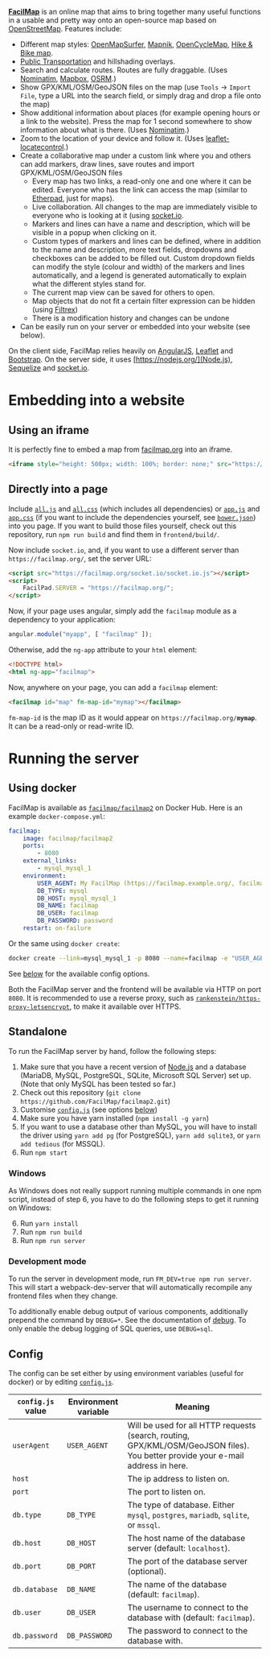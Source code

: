 [**FacilMap**](https://facilmap.org/) is an online map that aims to bring together many useful functions in a usable and pretty way onto an
open-source map based on [OpenStreetMap](https://openstreetmap.org/). Features include:

* Different map styles: [OpenMapSurfer](http://korona.geog.uni-heidelberg.de/), [Mapnik](https://openstreetmap.org/),
  [OpenCycleMap](https://opencyclemap.org/), [Hike & Bike map](http://hikebikemap.org/).
* [Public Transportation](http://openptmap.org/) and hillshading overlays.
* Search and calculate routes. Routes are fully draggable. (Uses [Nominatim](http://wiki.openstreetmap.org/wiki/Nominatim),
  [Mapbox](https://www.mapbox.com/api-documentation/#directions), [OSRM](http://project-osrm.org/).)
* Show GPX/KML/OSM/GeoJSON files on the map (use `Tools` → `Import File`, type a URL into the search field, or simply
  drag and drop a file onto the map)
* Show additional information about places (for example opening hours or a link to the website). Press the map for
  1 second somewhere to show information about what is there. (Uses [Nominatim](http://wiki.openstreetmap.org/wiki/Nominatim).)
* Zoom to the location of your device and follow it. (Uses [leaflet-locatecontrol](https://github.com/domoritz/leaflet-locatecontrol).)
* Create a collaborative map under a custom link where you and others can add markers, draw lines, save routes and
  import GPX/KML/OSM/GeoJSON files
    * Every map has two links, a read-only one and one where it can be edited. Everyone who has the link can access the map
      (similar to [Etherpad](http://etherpad.org/), just for maps).
    * Live collaboration. All changes to the map are immediately visible to everyone who is looking at it (using
      [socket.io](http://socket.io/).
    * Markers and lines can have a name and description, which will be visible in a popup when clicking on it.
    * Custom types of markers and lines can be defined, where in addition to the name and description, more text fields,
      dropdowns and checkboxes can be added to be filled out. Custom dropdown fields can modify the style (colour and width)
      of the markers and lines automatically, and a legend is generated automatically to explain what the different
      styles stand for.
    * The current map view can be saved for others to open.
    * Map objects that do not fit a certain filter expression can be hidden (using [Filtrex](https://github.com/joewalnes/filtrex))
    * There is a modification history and changes can be undone
* Can be easily run on your server or embedded into your website (see below).

On the client side, FacilMap relies heavily on [AngularJS](https://angularjs.org/), [Leaflet](http://leafletjs.com/)
and [Bootstrap](https://getbootstrap.com/). On the server side, it uses [https://nodejs.org/](Node.js),
[Sequelize](http://sequelizejs.com/) and [socket.io](http://socket.io/).


Embedding into a website
========================

Using an iframe
---------------

It is perfectly fine to embed a map from [facilmap.org](https://facilmap.org/) into an iframe.

```html
<iframe style="height: 500px; width: 100%; border: none;" src="https://facilmap.org/mymap"></iframe>
```

Directly into a page
--------------------

Include [`all.js`](https://facilmap.org/all.js) and [`all.css`](https://facilmap.org/all.css) (which includes all
dependencies) or [`app.js`](https://facilmap.org/app.js) and [`app.css`](https://facilmap.org/app.css) (if you want
to include the dependencies yourself, see [`bower.json`](bower.json)) into you page. If you want to build those files
yourself, check out this repository, run `npm run build` and find them in `frontend/build/`.

Now include `socket.io`, and, if you want to use a different server than `https://facilmap.org/`, set the server URL:

```html
<script src="https://facilmap.org/socket.io/socket.io.js"></script>
<script>
    FacilPad.SERVER = "https://facilmap.org/";
</script>
```

Now, if your page uses angular, simply add the `facilmap` module as a dependency to your application:
 
```js
angular.module("myapp", [ "facilmap" ]);
```

Otherwise, add the `ng-app` attribute to your `html` element:

```html
<!DOCTYPE html>
<html ng-app="facilmap">
```

Now, anywhere on your page, you can add a `facilmap` element:

```html
<facilmap id="map" fm-map-id="mymap"></facilmap>
```

`fm-map-id` is the map ID as it would appear on `https://facilmap.org/`**`mymap`**. It can be a read-only or read-write ID.


Running the server
==================

Using docker
------------

FacilMap is available as [`facilmap/facilmap2`](https://hub.docker.com/r/facilmap/facilmap2/) on Docker Hub. Here is
an example `docker-compose.yml`:

```yml
facilmap:
    image: facilmap/facilmap2
    ports:
        - 8080
    external_links:
        - mysql_mysql_1
    environment:
        USER_AGENT: My FacilMap (https://facilmap.example.org/, facilmap@example.org)
        DB_TYPE: mysql
        DB_HOST: mysql_mysql_1
        DB_NAME: facilmap
        DB_USER: facilmap
        DB_PASSWORD: password
    restart: on-failure
```

Or the same using `docker create`:

```bash
docker create --link=mysql_mysql_1 -p 8080 --name=facilmap -e "USER_AGENT=My FacilMap (https://facilmap.example.org/, facilmap@example.org)" -e DB_TYPE=mysql -e DB_HOST=mysql_mysql_1 -e DB_NAME=facilmap -e DB_USER=facilmap -e DB_PASSWORD=facilmap --restart on-failure facilmap/facilmap2
```

See [below](#config) for the available config options.

Both the FacilMap server and the frontend will be available via HTTP on port `8080`. It is recommended to use a reverse
proxy, such as [`rankenstein/https-proxy-letsencrypt`](https://hub.docker.com/r/rankenstein/https-proxy-letsencrypt/),
to make it available over HTTPS.

Standalone
----------

To run the FacilMap server by hand, follow the following steps:

1. Make sure that you have a recent version of [Node.js](https://nodejs.org/) and a database (MariaDB, MySQL, PostgreSQL,
   SQLite, Microsoft SQL Server) set up. (Note that only MySQL has been tested so far.)
2. Check out this repository (`git clone https://github.com/FacilMap/facilmap2.git`)
3. Customise [`config.js`](config.js) (see options [below](#config))
4. Make sure you have yarn installed (`npm install -g yarn`)
5. If you want to use a database other than MySQL, you will have to install the driver using `yarn add pg` (for
   PostgreSQL), `yarn add sqlite3`, or `yarn add tedious` (for MSSQL).
6. Run `npm start`

### Windows

As Windows does not really support running multiple commands in one npm script, instead of step 6, you have to do the
following steps to get it running on Windows:

6. Run `yarn install`
7. Run `npm run build`
8. Run `npm run server`

### Development mode

To run the server in development mode, run `FM_DEV=true npm run server`. This will start a webpack-dev-server that will
automatically recompile any frontend files when they change.

To additionally enable debug output of various components, additionally prepend the command by `DEBUG=*`. See the
documentation of [debug](https://github.com/visionmedia/debug). To only enable the debug logging of SQL queries,
use `DEBUG=sql`.


Config
------

The config can be set either by using environment variables (useful for docker) or by editing [`config.js`](config.js).

| `config.js` value | Environment variable | Meaning                                                                                                                          |
|-------------------|----------------------|----------------------------------------------------------------------------------------------------------------------------------|
| `userAgent`       | `USER_AGENT`         | Will be used for all HTTP requests (search, routing, GPX/KML/OSM/GeoJSON files). You better provide your e-mail address in here. |
| `host`            |                      | The ip address to listen on.                                                                                                     |
| `port`            |                      | The port to listen on.                                                                                                           |
| `db.type`         | `DB_TYPE`            | The type of database. Either `mysql`, `postgres`, `mariadb`, `sqlite`, or `mssql`.                                               |
| `db.host`         | `DB_HOST`            | The host name of the database server (default: `localhost`).                                                                     |
| `db.port`         | `DB_PORT`            | The port of the database server (optional).                                                                                      |
| `db.database`     | `DB_NAME`            | The name of the database (default: `facilmap`).                                                                                  |
| `db.user`         | `DB_USER`            | The username to connect to the database with (default: `facilmap`).                                                              |
| `db.password`     | `DB_PASSWORD`        | The password to connect to the database with.                                                                                    |